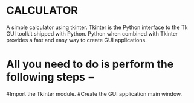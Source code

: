 # CALCULATOR
A simple calculator using tkinter.
Tkinter is the Python interface to the Tk GUI toolkit shipped with Python.
Python when combined with Tkinter provides a fast and easy way to create GUI applications.
# All you need to do is perform the following steps −
#Import the Tkinter module.
#Create the GUI application main window.
